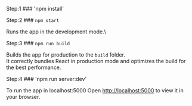 Step:1 ### 'npm install'

Step:2 ### `npm start`

Runs the app in the development mode.\


Step:3 ### `npm run build`

Builds the app for production to the `build` folder.\
It correctly bundles React in production mode and optimizes the build for the best performance.

Step:4 ### 'npm run server:dev'

To run the app in localhost:5000
Open [http://localhost:5000](http://localhost:5000) to view it in your browser.
